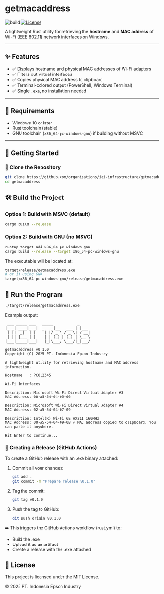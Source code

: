 # getmacaddress

![build](https://github.com/organizations/iei-infrastructure/getmacaddress/actions/workflows/rust.yml/badge.svg)
[![License](https://img.shields.io/badge/license-MIT-blue.svg)](LICENSE)

A lightweight Rust utility for retrieving the **hostname** and **MAC address** of Wi-Fi (IEEE 802.11) network interfaces on Windows.

---

## ✨ Features

- ✅ Displays hostname and physical MAC addresses of Wi-Fi adapters
- ✅ Filters out virtual interfaces
- ✅ Copies physical MAC address to clipboard
- ✅ Terminal-colored output (PowerShell, Windows Terminal)
- ✅ Single `.exe`, no installation needed

---

## 🧾 Requirements

- Windows 10 or later
- Rust toolchain (stable)
- GNU toolchain (`x86_64-pc-windows-gnu`) if building without MSVC

---

## 🚀 Getting Started

### 🔧 Clone the Repository

```bash
git clone https://github.com/organizations/iei-infrastructure/getmacaddress/getmacaddress.git
cd getmacaddress
```

## 🛠️ Build the Project
### Option 1: Build with MSVC (default)
```bash
cargo build --release
```
### Option 2: Build with GNU (no MSVC)
```bash
rustup target add x86_64-pc-windows-gnu
cargo build --release --target x86_64-pc-windows-gnu
```

The executable will be located at:
```bash
target/release/getmacaddress.exe
# or if using GNU
target/x86_64-pc-windows-gnu/release/getmacaddress.exe
```

## 🧪 Run the Program
```bash
./target/release/getmacaddress.exe
```

Example output:
```
 ___ _____ ___   _____           _
|_ _| ____|_ _| |_   _|__   ___ | |___
 | ||  _|  | |    | |/ _ \ / _ \| / __|
 | || |___ | |    | | (_) | (_) | \__ \
|___|_____|___|   |_|\___/ \___/|_|___/

getmacaddress v0.1.0
Copyright (C) 2025 PT. Indonesia Epson Industry

A lightweight utility for retrieving hostname and MAC address information.

Hostname   : PC012345

Wi-Fi Interfaces:

Description: Microsoft Wi-Fi Direct Virtual Adapter #3
MAC Address: 00-A5-54-04-05-06

Description: Microsoft Wi-Fi Direct Virtual Adapter #4
MAC Address: 02-A5-54-04-07-09

Description: Intel(R) Wi-Fi 6E AX211 160MHz
MAC Address: 00-A5-54-04-09-0B ✔ MAC address copied to clipboard. You can paste it anywhere.

Hit Enter to continue...
```

### 🏁 Creating a Release (GitHub Actions)

To create a GitHub release with an .exe binary attached:

1. Commit all your changes:
   ```bash
   git add .
   git commit -m "Prepare release v0.1.0"
   ```

2. Tag the commit:
   ```bash
   git tag v0.1.0
   ```

3. Push the tag to GitHub:
   ```bash
   git push origin v0.1.0
   ```

➡️ This triggers the GitHub Actions workflow (rust.yml) to:

- Build the .exe
- Upload it as an artifact
- Create a release with the .exe attached

## 📝 License

This project is licensed under the MIT License.

© 2025 PT. Indonesia Epson Industry